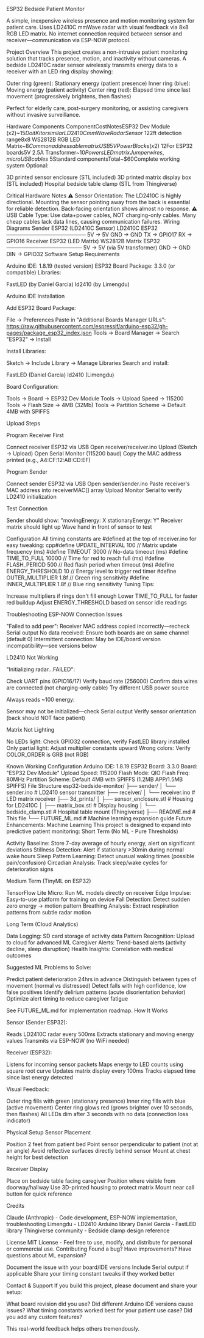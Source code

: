 ESP32 Bedside Patient Monitor

A simple, inexpensive wireless presence and motion monitoring system for patient care. Uses LD2410C mmWave radar with visual feedback via 8x8 RGB LED matrix. No internet connection required between sensor and receiver—communication via ESP-NOW protocol.

Project Overview
This project creates a non-intrusive patient monitoring solution that tracks presence, motion, and inactivity without cameras. A bedside LD2410C radar sensor wirelessly transmits energy data to a receiver with an LED ring display showing:

Outer ring (green): Stationary energy (patient presence)
Inner ring (blue): Moving energy (patient activity)
Center ring (red): Elapsed time since last movement (progressively brightens, then flashes)

Perfect for elderly care, post-surgery monitoring, or assisting caregivers without invasive surveillance.

Hardware Components
ComponentCostNotesESP32 Dev Module (x2)~$15Doit Kit or similarLD2410C mmWave Radar Sensor~$122ft detection range8x8 WS2812B RGB LED Matrix~$8Common addressable matrixUSB 5V Power Blocks (x2)~$12For ESP32 boards5V 2.5A Transformer~$10Powers LED matrixJumper wires, micro USB cables~$5Standard componentsTotal~$60Complete working system
Optional:

3D printed sensor enclosure (STL included)
3D printed matrix display box (STL included)
Hospital bedside table clamp (STL from Thingiverse)

Critical Hardware Notes
⚠️ Sensor Orientation: The LD2410C is highly directional. Mounting the sensor pointing away from the back is essential for reliable detection. Back-facing orientation shows almost no response.
⚠️ USB Cable Type: Use data+power cables, NOT charging-only cables. Many cheap cables lack data lines, causing communication failures.
Wiring Diagrams
Sender ESP32 (LD2410C Sensor)
LD2410C          ESP32
─────────────────────
5V       →       5V
GND      →       GND
TX       →       GPIO17
RX       →       GPIO16
Receiver ESP32 (LED Matrix)
WS2812B Matrix   ESP32
────────────────────
5V       →       5V (via 5V transformer)
GND      →       GND
DIN      →       GPIO32
Software Setup
Requirements

Arduino IDE: 1.8.19 (tested version)
ESP32 Board Package: 3.3.0 (or compatible)
Libraries:

FastLED (by Daniel Garcia)
ld2410 (by Limengdu)



Arduino IDE Installation

Add ESP32 Board Package:

File → Preferences
Paste in "Additional Boards Manager URLs": https://raw.githubusercontent.com/espressif/arduino-esp32/gh-pages/package_esp32_index.json
Tools → Board Manager → Search "ESP32" → Install


Install Libraries:

Sketch → Include Library → Manage Libraries
Search and install:

FastLED (Daniel Garcia)
ld2410 (Limengdu)




Board Configuration:

Tools → Board → ESP32 Dev Module
Tools → Upload Speed → 115200
Tools → Flash Size → 4MB (32Mb)
Tools → Partition Scheme → Default 4MB with SPIFFS



Upload Steps

Program Receiver First

Connect receiver ESP32 via USB
Open receiver/receiver.ino
Upload (Sketch → Upload)
Open Serial Monitor (115200 baud)
Copy the MAC address printed (e.g., A4:CF:12:AB:CD:EF)


Program Sender

Connect sender ESP32 via USB
Open sender/sender.ino
Paste receiver's MAC address into receiverMAC[] array
Upload
Monitor Serial to verify LD2410 initialization


Test Connection

Sender should show: "movingEnergy: X  stationaryEnergy: Y"
Receiver matrix should light up
Wave hand in front of sensor to test



Configuration
All timing constants are #defined at the top of receiver.ino for easy tweaking:
cpp#define UPDATE_INTERVAL      100      // Matrix update frequency (ms)
#define TIMEOUT              3000     // No-data timeout (ms)
#define TIME_TO_FULL         10000    // Time for red to reach full (ms)
#define FLASH_PERIOD         500      // Red flash period when timeout (ms)
#define ENERGY_THRESHOLD     10       // Energy level to trigger red timer
#define OUTER_MULTIPLIER     1.8f     // Green ring sensitivity
#define INNER_MULTIPLIER     1.8f     // Blue ring sensitivity
Tuning Tips:

Increase multipliers if rings don't fill enough
Lower TIME_TO_FULL for faster red buildup
Adjust ENERGY_THRESHOLD based on sensor idle readings

Troubleshooting
ESP-NOW Connection Issues

"Failed to add peer": Receiver MAC address copied incorrectly—recheck Serial output
No data received: Ensure both boards are on same channel (default 0)
Intermittent connection: May be IDE/board version incompatibility—see versions below

LD2410 Not Working

"Initializing radar...FAILED":

Check UART pins (GPIO16/17)
Verify baud rate (256000)
Confirm data wires are connected (not charging-only cable)
Try different USB power source


Always reads ~100 energy:

Sensor may not be initialized—check Serial output
Verify sensor orientation (back should NOT face patient)



Matrix Not Lighting

No LEDs light: Check GPIO32 connection, verify FastLED library installed
Only partial light: Adjust multiplier constants upward
Wrong colors: Verify COLOR_ORDER is GRB (not RGB)

Known Working Configuration
Arduino IDE: 1.8.19
ESP32 Board: 3.3.0
Board: "ESP32 Dev Module"
Upload Speed: 115200
Flash Mode: QIO
Flash Freq: 80MHz
Partition Scheme: Default 4MB with SPIFFS (1.2MB APP/1.5MB SPIFFS)
File Structure
esp32-bedside-monitor/
├── sender/
│   └── sender.ino              # LD2410 sensor transmitter
├── receiver/
│   └── receiver.ino            # LED matrix receiver
├── 3d_prints/
│   ├── sensor_enclosure.stl    # Housing for LD2410C
│   ├── matrix_box.stl          # Display housing
│   └── bedside_clamp.stl       # Hospital table mount (Thingiverse)
├── README.md                   # This file
└── FUTURE_ML.md                # Machine learning expansion guide
Future Enhancements: Machine Learning
This project is designed to expand into predictive patient monitoring:
Short Term (No ML - Pure Thresholds)

Activity Baseline: Store 7-day average of hourly energy, alert on significant deviations
Stillness Detection: Alert if stationary >30min during normal wake hours
Sleep Pattern Learning: Detect unusual waking times (possible pain/confusion)
Circadian Analysis: Track sleep/wake cycles for deterioration signs

Medium Term (TinyML on ESP32)

TensorFlow Lite Micro: Run ML models directly on receiver
Edge Impulse: Easy-to-use platform for training on device
Fall Detection: Detect sudden zero energy → motion pattern
Breathing Analysis: Extract respiration patterns from subtle radar motion

Long Term (Cloud Analytics)

Data Logging: SD card storage of activity data
Pattern Recognition: Upload to cloud for advanced ML
Caregiver Alerts: Trend-based alerts (activity decline, sleep disruption)
Health Insights: Correlation with medical outcomes

Suggested ML Problems to Solve:

Predict patient deterioration 24hrs in advance
Distinguish between types of movement (normal vs distressed)
Detect falls with high confidence, low false positives
Identify delirium patterns (acute disorientation behavior)
Optimize alert timing to reduce caregiver fatigue

See FUTURE_ML.md for implementation roadmap.
How It Works

Sensor (Sender ESP32):

Reads LD2410C radar every 500ms
Extracts stationary and moving energy values
Transmits via ESP-NOW (no WiFi needed)


Receiver (ESP32):

Listens for incoming sensor packets
Maps energy to LED counts using square root curve
Updates matrix display every 100ms
Tracks elapsed time since last energy detected


Visual Feedback:

Outer ring fills with green (stationary presence)
Inner ring fills with blue (active movement)
Center ring glows red (grows brighter over 10 seconds, then flashes)
All LEDs dim after 3 seconds with no data (connection loss indicator)



Physical Setup
Sensor Placement

Position 2 feet from patient bed
Point sensor perpendicular to patient (not at an angle)
Avoid reflective surfaces directly behind sensor
Mount at chest height for best detection

Receiver Display

Place on bedside table facing caregiver
Position where visible from doorway/hallway
Use 3D-printed housing to protect matrix
Mount near call button for quick reference

Credits

Claude (Anthropic) - Code development, ESP-NOW implementation, troubleshooting
Limengdu - LD2410 Arduino library
Daniel Garcia - FastLED library
Thingiverse community - Bedside clamp design reference

License
MIT License - Feel free to use, modify, and distribute for personal or commercial use.
Contributing
Found a bug? Have improvements? Have questions about ML expansion?

Document the issue with your board/IDE versions
Include Serial output if applicable
Share your timing constant tweaks if they worked better

Contact & Support
If you build this project, please document and share your setup:

What board revision did you use?
Did different Arduino IDE versions cause issues?
What timing constants worked best for your patient use case?
Did you add any custom features?

This real-world feedback helps others tremendously.

